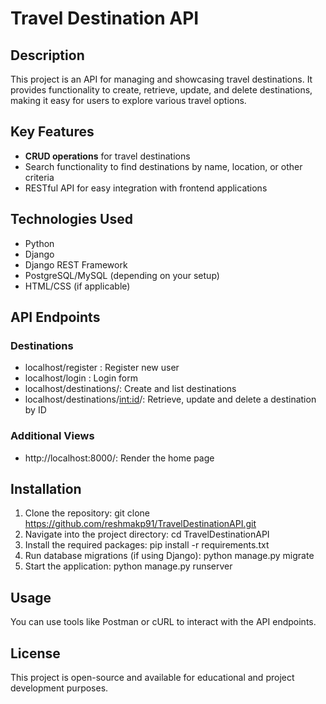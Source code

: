 # Travel Destination API

## Description
This project is an API for managing and showcasing travel destinations. It provides functionality to create, retrieve, update, and delete destinations, making it easy for users to explore various travel options.

## Key Features
- **CRUD operations** for travel destinations
- Search functionality to find destinations by name, location, or other criteria
- RESTful API for easy integration with frontend applications

## Technologies Used
- Python
- Django
- Django REST Framework
- PostgreSQL/MySQL (depending on your setup)
- HTML/CSS (if applicable)

## API Endpoints
### Destinations
- localhost/register : Register new user
- localhost/login : Login form
- localhost/destinations/: Create and list destinations
- localhost/destinations/<int:id>/: Retrieve, update and delete a destination by ID

### Additional Views
- http://localhost:8000/: Render the home page

## Installation
1. Clone the repository: git clone https://github.com/reshmakp91/TravelDestinationAPI.git
2. Navigate into the project directory: cd TravelDestinationAPI
3. Install the required packages: pip install -r requirements.txt
4. Run database migrations (if using Django): python manage.py migrate
6. Start the application: python manage.py runserver
   
## Usage
You can use tools like Postman or cURL to interact with the API endpoints.

## License
This project is open-source and available for educational and project development purposes.
